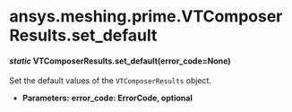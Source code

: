 # ansys.meshing.prime.VTComposerResults.set_default



#### *static* VTComposerResults.set_default(error_code=None)

Set the default values of the `VTComposerResults` object.

* **Parameters:**
  **error_code: ErrorCode, optional**

<!-- !! processed by numpydoc !! -->
